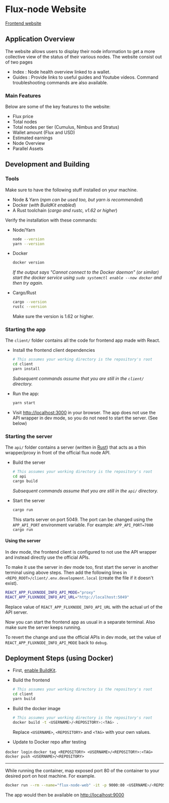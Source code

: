 # Flux-node Website
[Frontend website](https://fluxnode.app.runonflux.io)

## Application Overview

The website allows users to display their node information to get a more collective view of the status of their various nodes.
The website consist out of two pages

- Index : Node health overview linked to a wallet.
- Guides : Provide links to useful guides and Youtube videos. Command troubleshooting commands are also available. 

### Main Features

Below are some of the key features to the website:

- Flux price
- Total nodes
- Total nodes per tier (Cumulus, Nimbus and Stratus)
- Wallet amount (Flux and USD)
- Estimated earnings
- Node Overview
- Parallel Assets


## Development and Building

### Tools

Make sure to have the following stuff installed on your machine.

- Node & Yarn (_npm can be used too, but yarn is recommended_)
- Docker (_with BuildKit enabled_)
- A Rust toolchain (_cargo and rustc, v1.62 or higher_)

Verify the installation with these commands:

- Node/Yarn

  ```sh
  node --version
  yarn --version
  ```

- Docker

  ```sh
  docker version
  ```
  _If the output says "Cannot connect to the Docker daemon" (or similar) start the docker service using `sudo systemctl enable --now docker` and then try again._

- Cargo/Rust

  ```sh
  cargo --version
  rustc --version
  ```
  Make sure the version is 1.62 or higher.

### Starting the app

The `client/` folder contains all the code for frontend app made with React.

- Install the frontend client dependencies

  ```sh
  # This assumes your working directory is the repository's root
  cd client
  yarn install
  ```

  _Subsequent commands assume that you are still in the `client/` directory._

- Run the app:

  ```sh
  yarn start
  ```

- Visit [http://localhost:3000](http://localhost:3000) in your browser. The app does not use the API wrapper in dev mode, so you do not need to start the server. (See below)

### Starting the server

The `api/` folder contains a server (written in [Rust](https://www.rust-lang.org/)) that acts as a thin wrapper/proxy in front of the official flux node API.

- Build the server

  ```sh
  # This assumes your working directory is the repository's root
  cd api
  cargo build
  ```
  _Subsequent commands assume that you are still in the `api/` directory._

- Start the server

  ```sh
  cargo run
  ```
  This starts server on port 5049. The port can be changed using the `APP_API_PORT` environment variable. For example: `APP_API_PORT=7000 cargo run`


#### Using the server

In dev mode, the frontend client is configured to not use the API wrapper and instead directly use the official APIs. 

To make it use the server in dev mode too, first start the server in another terminal using above steps. Then add the following lines in `<REPO_ROOT>/client/.env.development.local` (create the file if it doesn't exist).

```sh
REACT_APP_FLUXNODE_INFO_API_MODE="proxy"
REACT_APP_FLUXNODE_INFO_API_URL="http://localhost:5049"
```
Replace value of `REACT_APP_FLUXNODE_INFO_API_URL` with the actual url of the API server.

Now you can start the frontend app as usual in a separate terminal. Also make sure the server keeps running.

To revert the change and use the official APIs in dev mode, set the value of `REACT_APP_FLUXNODE_INFO_API_MODE` back to `debug`.

## Deployment Steps (using Docker)

- First, [enable BuildKit](https://docs.docker.com/develop/develop-images/build_enhancements/#to-enable-buildkit-builds).

- Build the frontend

  ```sh
  # This assumes your working directory is the repository's root
  cd client
  yarn build
  ```

- Build the docker image

  ```sh
  # This assumes your working directory is the repository's root
  docker build -t <USERNAME>/<REPOSITORY>:<TAG> .
  ```
  Replace `<USERNAME>`, `<REPOSITORY>` and `<TAG>` with your own values.
  
 - Update to Docker repo after testing
  
  `docker login`
  `docker tag <REPOSITORY> <USERNAME>/<REPOSITORY>:<TAG>`
  `docker push <USERNAME>/<REPOSITORY>`
  
------

While running the container, map exposed port 80 of the container to your desired port on host machine. For example.

```sh
docker run --rm --name="flux-node-web" -it -p 9000:80 <USERNAME>/<REPOSITORY>:<TAG>
```
The app would then be available on [http://localhost:9000](http://localhost:9000)
